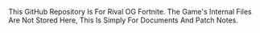 This GitHub Repository Is For Rival OG Fortnite. The Game's Internal Files Are Not Stored Here, This Is Simply For Documents And Patch Notes.

